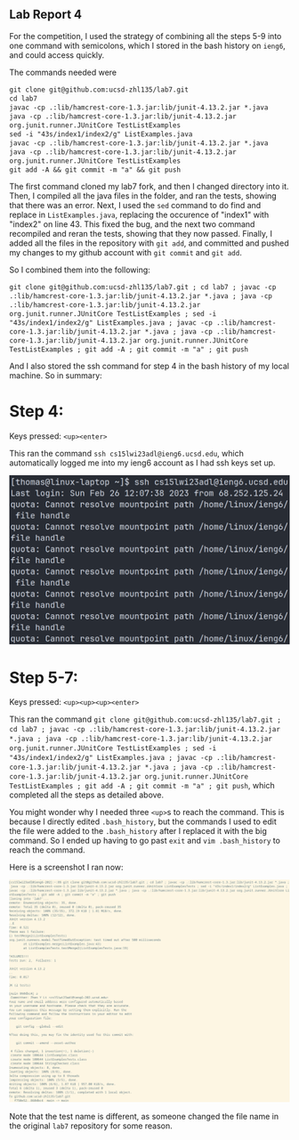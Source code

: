 ## Lab Report 4

For the competition, I used the strategy of combining all the steps 5-9 into one command with semicolons, which I stored in the bash history on `ieng6`, and could access quickly.

The commands needed were
```
git clone git@github.com:ucsd-zhl135/lab7.git
cd lab7
javac -cp .:lib/hamcrest-core-1.3.jar:lib/junit-4.13.2.jar *.java
java -cp .:lib/hamcrest-core-1.3.jar:lib/junit-4.13.2.jar org.junit.runner.JUnitCore TestListExamples
sed -i "43s/index1/index2/g" ListExamples.java
javac -cp .:lib/hamcrest-core-1.3.jar:lib/junit-4.13.2.jar *.java
java -cp .:lib/hamcrest-core-1.3.jar:lib/junit-4.13.2.jar org.junit.runner.JUnitCore TestListExamples
git add -A && git commit -m "a" && git push
```

The first command cloned my lab7 fork, and then I changed directory into it. Then, I compiled all the java files in the folder, and ran the tests, showing that there was an error. Next, I used the `sed` command to do find and replace in `ListExamples.java`, replacing the occurence of "index1" with "index2" on line 43. This fixed the bug, and the next two command recompiled and reran the tests, showing that they now passed. Finally, I added all the files in the repository with `git add`, and committed and pushed my changes to my github account with `git commit` and `git add`. 

So I combined them into the following:
```
git clone git@github.com:ucsd-zhl135/lab7.git ; cd lab7 ; javac -cp .:lib/hamcrest-core-1.3.jar:lib/junit-4.13.2.jar *.java ; java -cp .:lib/hamcrest-core-1.3.jar:lib/junit-4.13.2.jar org.junit.runner.JUnitCore TestListExamples ; sed -i "43s/index1/index2/g" ListExamples.java ; javac -cp .:lib/hamcrest-core-1.3.jar:lib/junit-4.13.2.jar *.java ; java -cp .:lib/hamcrest-core-1.3.jar:lib/junit-4.13.2.jar org.junit.runner.JUnitCore TestListExamples ; git add -A ; git commit -m "a" ; git push
```

And I also stored the ssh command for step 4 in the bash history of my local machine. So in summary:

# Step 4: 
Keys pressed: `<up><enter>`

This ran the command `ssh cs15lwi23adl@ieng6.ucsd.edu`, which automatically logged me into my ieng6 account as I had ssh keys set up.

![step4](step4.png)

# Step 5-7:

Keys pressed: `<up><up><up><enter>`

This ran the command `git clone git@github.com:ucsd-zhl135/lab7.git ; cd lab7 ; javac -cp .:lib/hamcrest-core-1.3.jar:lib/junit-4.13.2.jar *.java ; java -cp .:lib/hamcrest-core-1.3.jar:lib/junit-4.13.2.jar org.junit.runner.JUnitCore TestListExamples ; sed -i "43s/index1/index2/g" ListExamples.java ; javac -cp .:lib/hamcrest-core-1.3.jar:lib/junit-4.13.2.jar *.java ; java -cp .:lib/hamcrest-core-1.3.jar:lib/junit-4.13.2.jar org.junit.runner.JUnitCore TestListExamples ; git add -A ; git commit -m "a" ; git push`, which completed all the steps as detailed above. 

You might wonder why I needed three `<up>`s to reach the command. This is because I directly edited `.bash_history`, but the commands I used to edit the file were added to the `.bash_history` after I replaced it with the big command. So I ended up having to go past `exit` and `vim .bash_history` to reach the command.

Here is a screenshot I ran now:

![step5](step5.png)

Note that the test name is different, as someone changed the file name in the original `lab7` repository for some reason.


